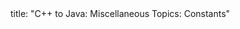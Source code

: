 <frontmatter>
title: "C++ to Java: Miscellaneous Topics: Constants"
</frontmatter>

<include src="unit-inPage-asFlat.md" boilerplate />